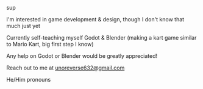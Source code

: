 sup


I'm interested in game development & design, though I don't know that much just yet

Currently self-teaching myself Godot & Blender (making a kart game similar to Mario Kart, big first step I know)

Any help on Godot or Blender would be greatly appreciated!

Reach out to me at unoreverse632@gmail.com

He/Him pronouns

<!---
HaHAjax/HaHAjax is a ✨ special ✨ repository because its `README.md` (this file) appears on your GitHub profile.
You can click the Preview link to take a look at your changes.
--->
